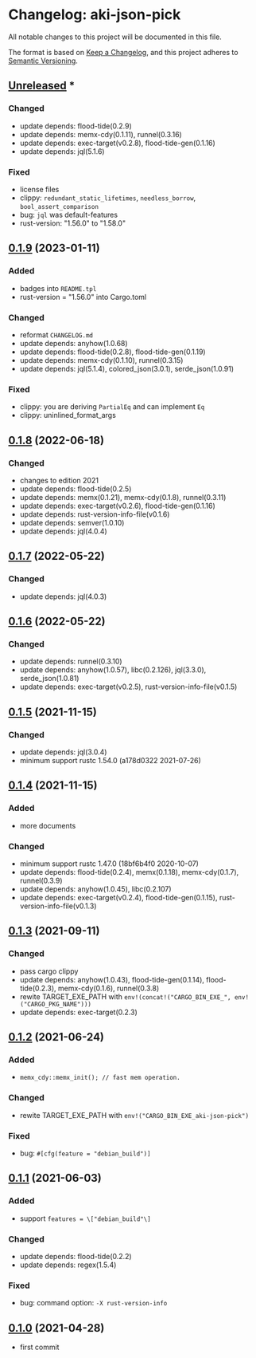 # Changelog: aki-json-pick

All notable changes to this project will be documented in this file.

The format is based on [Keep a Changelog](https://keepachangelog.com/en/1.0.0/),
and this project adheres to [Semantic Versioning](https://semver.org/spec/v2.0.0.html).

## [Unreleased] *
### Changed
* update depends: flood-tide(0.2.9)
* update depends: memx-cdy(0.1.11), runnel(0.3.16)
* update depends: exec-target(v0.2.8), flood-tide-gen(0.1.16)
* update depends: jql(5.1.6)

### Fixed
* license files
* clippy: `redundant_static_lifetimes`, `needless_borrow`, `bool_assert_comparison`
* bug: `jql` was default-features
* rust-version: "1.56.0" to "1.58.0"


## [0.1.9] (2023-01-11)
### Added
* badges into `README.tpl`
* rust-version = "1.56.0" into Cargo.toml

### Changed
* reformat `CHANGELOG.md`
* update depends: anyhow(1.0.68)
* update depends: flood-tide(0.2.8), flood-tide-gen(0.1.19)
* update depends: memx-cdy(0.1.10), runnel(0.3.15)
* update depends: jql(5.1.4), colored_json(3.0.1), serde_json(1.0.91)

### Fixed
* clippy: you are deriving `PartialEq` and can implement `Eq`
* clippy: uninlined_format_args

## [0.1.8] (2022-06-18)
### Changed
* changes to edition 2021
* update depends: flood-tide(0.2.5)
* update depends: memx(0.1.21), memx-cdy(0.1.8), runnel(0.3.11)
* update depends: exec-target(v0.2.6), flood-tide-gen(0.1.16)
* update depends: rust-version-info-file(v0.1.6)
* update depends: semver(1.0.10)
* update depends: jql(4.0.4)

## [0.1.7] (2022-05-22)
### Changed
* update depends: jql(4.0.3)

## [0.1.6] (2022-05-22)
### Changed
* update depends: runnel(0.3.10)
* update depends: anyhow(1.0.57), libc(0.2.126), jql(3.3.0), serde_json(1.0.81)
* update depends: exec-target(v0.2.5), rust-version-info-file(v0.1.5)

## [0.1.5] (2021-11-15)
### Changed
* update depends: jql(3.0.4)
* minimum support rustc 1.54.0 (a178d0322 2021-07-26)

## [0.1.4] (2021-11-15)
### Added
* more documents

### Changed
* minimum support rustc 1.47.0 (18bf6b4f0 2020-10-07)
* update depends: flood-tide(0.2.4), memx(0.1.18), memx-cdy(0.1.7), runnel(0.3.9)
* update depends: anyhow(1.0.45), libc(0.2.107)
* update depends: exec-target(v0.2.4), flood-tide-gen(0.1.15), rust-version-info-file(v0.1.3)

## [0.1.3] (2021-09-11)
### Changed
* pass cargo clippy
* update depends: anyhow(1.0.43), flood-tide-gen(0.1.14), flood-tide(0.2.3), memx-cdy(0.1.6), runnel(0.3.8)
* rewite TARGET_EXE_PATH with `env!(concat!("CARGO_BIN_EXE_", env!("CARGO_PKG_NAME")))`
* update depends: exec-target(0.2.3)

## [0.1.2] (2021-06-24)
### Added
* `memx_cdy::memx_init(); // fast mem operation.`

### Changed
* rewite TARGET_EXE_PATH with `env!("CARGO_BIN_EXE_aki-json-pick")`

### Fixed
* bug: `#[cfg(feature = "debian_build")]`

## [0.1.1] (2021-06-03)
### Added
* support `features = \["debian_build"\]`

### Changed
* update depends: flood-tide(0.2.2)
* update depends: regex(1.5.4)

### Fixed
* bug: command option: `-X rust-version-info`

## [0.1.0] (2021-04-28)
* first commit

[Unreleased]: https://github.com/aki-akaguma/aki-json-pick/compare/v0.1.9..HEAD
[0.1.9]: https://github.com/aki-akaguma/aki-json-pick/compare/v0.1.8..v0.1.9
[0.1.8]: https://github.com/aki-akaguma/aki-json-pick/compare/v0.1.7..v0.1.8
[0.1.7]: https://github.com/aki-akaguma/aki-json-pick/compare/v0.1.6..v0.1.7
[0.1.6]: https://github.com/aki-akaguma/aki-json-pick/compare/v0.1.5..v0.1.6
[0.1.5]: https://github.com/aki-akaguma/aki-json-pick/compare/v0.1.4..v0.1.5
[0.1.4]: https://github.com/aki-akaguma/aki-json-pick/compare/v0.1.3..v0.1.4
[0.1.3]: https://github.com/aki-akaguma/aki-json-pick/compare/v0.1.2..v0.1.3
[0.1.2]: https://github.com/aki-akaguma/aki-json-pick/compare/v0.1.1..v0.1.2
[0.1.1]: https://github.com/aki-akaguma/aki-json-pick/compare/v0.1.0..v0.1.1
[0.1.0]: https://github.com/aki-akaguma/aki-json-pick/releases/tag/v0.1.0
